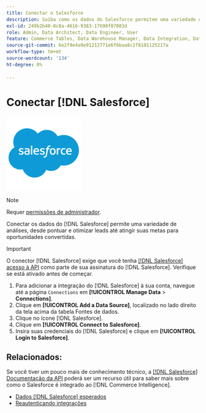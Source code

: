 ```yaml
---
title: Conectar o Salesforce
description: Saiba como os dados do Salesforce permitem uma variedade de análises, desde pontuar e otimizar leads até atingir suas metas para oportunidades convertidas.
exl-id: 249b2b40-8c8a-4616-9383-17690f07003d
role: Admin, Data Architect, Data Engineer, User
feature: Commerce Tables, Data Warehouse Manager, Data Integration, Data Import/Export
source-git-commit: 6e2f9e4a9e91212771e6f6baa8c2f8101125217a
workflow-type: tm+mt
source-wordcount: '134'
ht-degree: 0%

---
```


# Conectar [!DNL Salesforce]

![](../../../assets/Salesforce_Logo.png)

>[!NOTE]
>
>Requer [permissões de administrador](../../../administrator/user-management/user-management.md).

Conectar os dados do [!DNL Salesforce] permite uma variedade de análises, desde pontuar e otimizar leads até atingir suas metas para oportunidades convertidas.

>[!IMPORTANT]
>
>O conector [!DNL Salesforce] exige que você tenha [[!DNL Salesforce] acesso à API](../integrations/salesforce.md) como parte de sua assinatura do [!DNL Salesforce]. Verifique se está ativado antes de começar.

1. Para adicionar a integração do [!DNL Salesforce] à sua conta, navegue até a página `Connections` em **[!UICONTROL Manage Data** > **Connections]**.
1. Clique em **[!UICONTROL Add a Data Source]**, localizado no lado direito da tela acima da tabela Fontes de dados.
1. Clique no ícone [!DNL Salesforce].
1. Clique em **[!UICONTROL Connect to Salesforce]**.
1. Insira suas credenciais do [!DNL Salesforce] e clique em **[!UICONTROL Login to Salesforce]**.

## Relacionados:

Se você tiver um pouco mais de conhecimento técnico, a [[!DNL Salesforce] Documentação da API](https://developer.salesforce.com/docs/atlas.en-us.api_rest.meta/api_rest/intro_what_is_rest_api.htm) poderá ser um recurso útil para saber mais sobre como o Salesforce é integrado ao [!DNL Commerce Intelligence].

* [Dados  [!DNL Salesforce]  esperados](../integrations/salesforce-data.md)
* [Reautenticando integrações](https://experienceleague.adobe.com/docs/commerce-knowledge-base/kb/how-to/mbi-reauthenticating-integrations.html)
